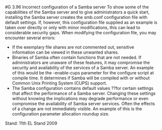 #G 3.96 Incorrect configuration of a Samba server
To show some of the capabilities of the Samba server and to give administrators a quick start, installing the Samba server creates the smb.conf configuration file with default settings. If, however, this configuration file supplied as an example is taken over directly or only with minor modifications, this can lead to considerable security gaps. When modifying the configuration file, you may encounter several errors:

* If the exemplary file shares are not commented out, sensitive information can be viewed in these unwanted shares.
* Binaries of Samba often contain functions that are not needed. If administrators are unaware of these features, it may compromise the security and availability of the services of a Samba server. An example of this would be the -enable-cups parameter for the configure script at compile time. It determines if Samba will be compiled with or without Common Unix Printing System (CUPS) support.
* The Samba configuration contains default values ??for certain settings that affect the performance of a Samba server. Changing these settings without knowing the implications may degrade performance or even compromise the availability of Samba server services. Often the effects of a change are not immediately visible. An example of this is the configuration parameter allocation roundup size.


Stand: 11th EL Stand 2009



